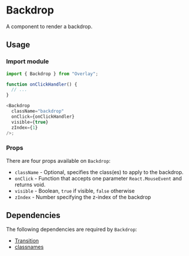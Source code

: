 # Backdrop

A component to render a backdrop.

## Usage

### Import module

```javascript
import { Backdrop } from "Overlay";

function onClickHandler() {
  // ...
}

<Backdrop
  className="backdrop"
  onClick={onClickHandler}
  visible={true}
  zIndex={1}
/>;
```

### Props

There are four props available on `Backdrop`:

- `className` - Optional, specifies the class(es) to apply to the backdrop.
- `onClick` - Function that accepts one parameter `React.MouseEvent` and returns void.
- `visible` - Boolean, `true` if visible, `false` otherwise
- `zIndex` - Number specifying the z-index of the backdrop

## Dependencies

The following dependencies are required by `Backdrop`:

- [Transition](https://www.npmjs.com/package/react-transition-group)
- [classnames](https://www.npmjs.com/package/classnames)
